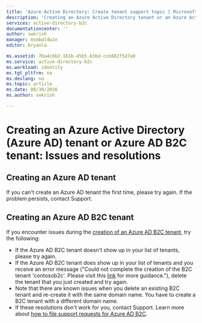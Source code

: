 ```yaml
---
title: 'Azure Active Directory: Create tenant support topic | Microsoft Docs'
description: 'Creating an Azure Active Directory tenant or an Azure Active Directory B2C tenant: Issues and resolutions'
services: active-directory-b2c
documentationcenter: ''
author: swkrish
manager: msmbaldwin
editor: bryanla

ms.assetid: 7ba4c6b2-161b-45b5-b3bd-ccb662f5d7a0
ms.service: active-directory-b2c
ms.workload: identity
ms.tgt_pltfrm: na
ms.devlang: na
ms.topic: article
ms.date: 08/30/2016
ms.author: swkrish

---
```

# Creating an Azure Active Directory (Azure AD) tenant or Azure AD B2C tenant: Issues and resolutions
## Creating an Azure AD tenant
If you can't create an Azure AD tenant the first time, please try again. If the problem persists, contact Support.

## Creating an Azure AD B2C tenant
If you encounter issues during the [creation of an Azure AD B2C tenant](active-directory-b2c-get-started.md), try the following:

* If the Azure AD B2C tenant doesn't show up in your list of tenants, please try again.
* If the Azure AD B2C tenant does show up in your list of tenants and you receive an error message ("Could not complete the creation of the B2C tenant 'contosob2c'. Please visit this [link](http://go.microsoft.com/fwlink/?LinkID=624192&clcid=0x409) for more guidance."), delete the tenant that you just created and try again.
* Note that there are known issues when you delete an existing B2C tenant and re-create it with the same domain name. You have to create a B2C tenant with a different domain name.
* If these resolutions don't work for you, contact Support. Learn more about [how to file support requests for Azure AD B2C](active-directory-b2c-support.md).

